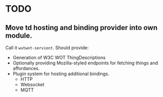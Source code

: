 # TODO

## Move td hosting and binding provider into own module.

Call it `wutwot-servient`. Should provide:

- Generation of W3C WOT ThingDescriptions
- Optionally providing Mozilla-styled endpoints for fetching things and affordances.
- Plugin system for hosting additional bindings.
  - HTTP
  - Websocket
  - MQTT
